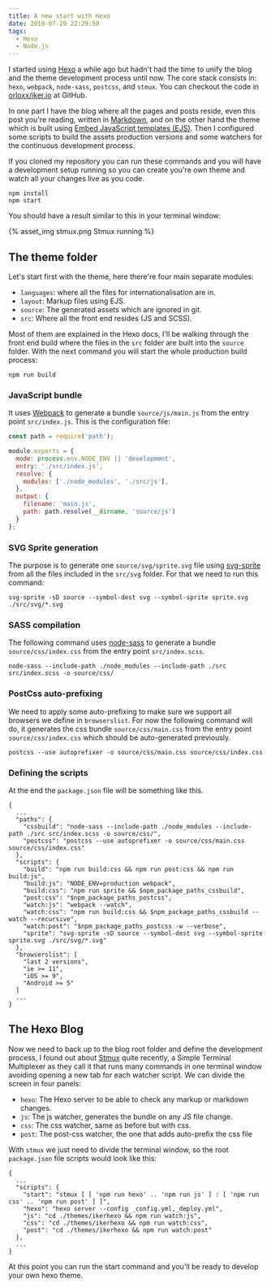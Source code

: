 ```yaml
---
title: A new start with Hexo
date: 2019-07-20 22:29:50
tags:
  - Hexo
  - Node.js
---
```

I started using [Hexo][1] a while ago but hadn't had the time to unify the blog and the theme development process until now. The core stack consists in: `hexo`, `webpack`, `node-sass`, `postcss`, and `stmux`. You can checkout the code in [orloxx/iker.io][2] at GitHub.

<!-- more -->

In one part I have the blog where all the pages and posts reside, even this post you're reading, written in [Markdown][3], and on the other hand the theme which is built using [Embed JavaScript templates (EJS)][4]. Then I configured some scripts to build the assets production versions and some watchers for the continuous development process.

If you cloned my repository you can run these commands and you will have a development setup running so you can create you're own theme and watch all your changes live as you code.

```shell
npm install
npm start
```

You should have a result similar to this in your terminal window:

{% asset_img stmux.png Stmux running %}

## The theme folder

Let's start first with the theme, here there're four main separate modules:

* `languages`: where all the files for internationalisation are in.
* `layout`: Markup files using EJS.
* `source`: The generated assets which are ignored in git.
* `src`: Where all the front end resides (JS and SCSS).

Most of them are explained in the Hexo docs, I'll be walking through the front end build where the files in the `src` folder are built into the `source` folder. With the next command you will start the  whole production build process:

```shell
npm run build
```

### JavaScript bundle

It uses [Webpack][5] to generate a bundle `source/js/main.js` from the entry point `src/index.js`. This is the configuration file:

```javascript webpack.config.js
const path = require('path');

module.exports = {
  mode: process.env.NODE_ENV || 'development',
  entry: './src/index.js',
  resolve: {
    modules: ['./node_modules', './src/js'],
  },
  output: {
    filename: 'main.js',
    path: path.resolve(__dirname, 'source/js')
  }
};
```

### SVG Sprite generation

The purpose is to generate one `source/svg/sprite.svg` file using [svg-sprite][6] from all the files included in the `src/svg` folder. For that we need to run this command:

```shell
svg-sprite -sD source --symbol-dest svg --symbol-sprite sprite.svg ./src/svg/*.svg
```

### SASS compilation

The following command uses [node-sass][7] to generate a bundle `source/css/index.css` from the entry point `src/index.scss`.

```shell
node-sass --include-path ./node_modules --include-path ./src src/index.scss -o source/css/
```

### PostCss auto-prefixing

We need to apply some auto-prefixing to make sure we support all browsers we define in `browserslist`. For now the following command will do, it generates the css bundle `source/css/main.css` from the entry point `source/css/index.css` which should be auto-generated previously.

```shell
postcss --use autoprefixer -o source/css/main.css source/css/index.css
```

### Defining the scripts

At the end the `package.json` file will be something like this.

```text themes/ikerhexo/package.json
{
  ...
  "paths": {
    "cssbuild": "node-sass --include-path ./node_modules --include-path ./src src/index.scss -o source/css/",
    "postcss": "postcss --use autoprefixer -o source/css/main.css source/css/index.css"
  },
  "scripts": {
    "build": "npm run build:css && npm run post:css && npm run build:js",
    "build:js": "NODE_ENV=production webpack",
    "build:css": "npm run sprite && $npm_package_paths_cssbuild",
    "post:css": "$npm_package_paths_postcss",
    "watch:js": "webpack --watch",
    "watch:css": "npm run build:css && $npm_package_paths_cssbuild --watch --recursive",
    "watch:post": "$npm_package_paths_postcss -w --verbose",
    "sprite": "svg-sprite -sD source --symbol-dest svg --symbol-sprite sprite.svg ./src/svg/*.svg"
  },
  "browserslist": [
    "last 2 versions",
    "ie >= 11",
    "iOS >= 9",
    "Android >= 5"
  ]
  ...
}
```

## The Hexo Blog

Now we need to back up to the blog root folder and define the development process, I found out about [Stmux][8] quite recently, a Simple Terminal Multiplexer as they call it that runs many commands in one terminal window avoiding opening a new tab for each watcher script. We can divide the screen in four panels:

* `hexo`: The Hexo server to be able to check any markup or markdown changes.
* `js`: The js watcher, generates the bundle on any JS file change.
* `css`: The css watcher, same as before but with css.
* `post`: The post-css watcher, the one that adds auto-prefix the css file

With `stmux` we just need to divide the terminal window, so the root `package.json` file scripts would look like this:

```text package.json
{
  ...
  "scripts": {
    "start": "stmux [ [ 'npm run hexo' .. 'npm run js' ] : [ 'npm run css' .. 'npm run post' ] ]",
    "hexo": "hexo server --config _config.yml,_deploy.yml",
    "js": "cd ./themes/ikerhexo && npm run watch:js",
    "css": "cd ./themes/ikerhexo && npm run watch:css",
    "post": "cd ./themes/ikerhexo && npm run watch:post"
  },
  ...
}
```

At this point you can run the start command and you'll be ready to develop your own hexo theme.



[1]: https://hexo.io/
[2]: https://github.com/orloxx/iker.io
[3]: https://www.markdownguide.org/
[4]: https://ejs.co/
[5]: https://github.com/webpack/webpack/tree/v4.35.3
[6]: https://github.com/jkphl/svg-sprite/tree/v1.5.0
[7]: https://github.com/sass/node-sass/tree/v4.12.0
[8]: https://github.com/rse/stmux/tree/1.7.1
